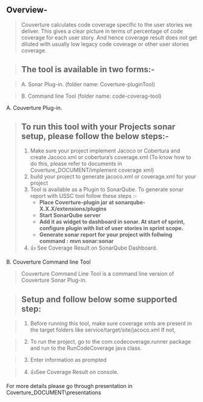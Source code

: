 ## Overview-

> Couverture calculates code coverage specific to the user stories we deliver.
> This gives a clear picture in terms of percentage of code coverage for each user story.
> And hence coverage result does not get diluted with usually low legacy code coverage or other user stories coverage.   

> ## The tool is available in two forms:-

> A. Sonar Plug-in. (folder name: Coverture-pluginTool)

> B. Command line Tool (folder name: code-coverag-tool)


A. Couverture Plug-in.



> ## To run this tool with your Projects sonar setup, please follow the below steps:-
> 1.   Make sure your project implement Jacoco or Cobertura and create Jacoco.xml or cobertura’s coverage.xml
>      (To know how to do this, please refer to documents in Coverture_DOCUMENT/implement coverage xml)
> 2.   build your project to generate jacoco.xml or coverage.xml for your project
> 3.   Tool is available as a Plugin to SonarQube. To generate sonar report with USSC tool follow these steps :-
>       * **Place Coverture-plugin jar at sonarqube-X.X.X/extensions/plugins**
>       * **Start SonarQube server**
>       * **Add it as widget to dashboard in sonar. At start of sprint, configure plugin with list of user stories in sprint scope.**
>       * **Generate sonar report for your project with follwing command :**
                     **mvn sonar:sonar**
> 4.   :+1: See Coverage Result on SonarQube Dashboard.     




B. Couverture Command line Tool

>Couverture Command Line Tool is a command line version of Couverture Sonar Plug-in.


>## Setup and follow below some supported step:




> 1.   Before running this tool, make sure coverage xmls are present in the target folders like service/target/site/jacoco.xml If not, 

> 2.   To run the project, go to the com.codecoverage.runner package and run to the RunCodeCoverage java class.

> 3.   Enter information as prompted

> 4. :+1:See Coverage Result on console.

For more details please go through presentation in Coverture_DOCUMENT\presentations

